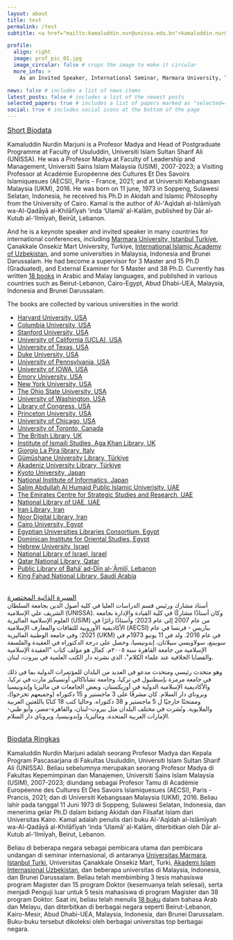 ```yaml
---
layout: about
title: test
permalink: /test
subtitle: <a href="mailto:kamaluddin.nur@unissa.edu.bn">kamaluddin.nur@unissa.edu.bn</a>, <a href="mailto:kamalnurdin@yahoo.com">kamalnurdin@yahoo.com</a>

profile:
  align: right
  image: prof_pic_01.jpg
  image_circular: false # crops the image to make it circular
  more_info: >
    As an Invited Speaker, International Seminar, Marmara University, Türkiye, 2 March 2018

news: false # includes a list of news items
latest_posts: false # includes a list of the newest posts
selected_papers: true # includes a list of papers marked as "selected={true}"
social: true # includes social icons at the bottom of the page
---
```


<div style="font-size: 1.0rem; text-decoration: underline;">
Short Biodata
</div>

Kamaluddin Nurdin Marjuni is a Profesor Madya and Head of Postgraduate Programme at Faculty of Usuluddin, Universiti Islam Sultan Sharif Ali (UNISSA). He was a Profesor Madya at Faculty of Leadership and Management, Universiti Sains Islam Malaysia (USIM), 2007-2023; a Visiting Professor at Académie Européenne des Cultures Et Des Savoirs Islamiquesues (AECSI), Paris - France, 2021; and at Universiti Kebangsaan Malaysia (UKM), 2016. He was born on 11 june, 1973 in Soppeng, Sulawesi Selatan, Indonesia, he received his Ph.D in Akidah and Islamic Philosophy from the University of Cairo. Kamal is the author of Al-ʻAqīdah al-Islāmīyah wa-Al-Qadāyā al-Khilāfīyah ʻinda ʻUlamāʼ al-Kalām, published by Dār al-Kutub al-ʻIlmīyah, Beirūt, Lebanon.

And he is a keynote speaker and invited speaker in many countries for international conferences, including [Marmara University, Istanbul Turkiye](https://kamaluddinnurdin.com/gallery/11/), Çanakkale Onsekiz Mart University, Turkiye, [International Islamic Academy of Uzbekistan](https://kamaluddinnurdin.com/gallery/10/), and some universities in Malaysia, Indonesia and Brunei Darussalam. He had become a supervisor for 3 Master and 15 Ph.D (Graduated), and External Examiner for 5 Master and 38 Ph.D. Currently has written [18 books](https://kamaluddinnurdin.github.io/publications/) in Arabic and Malay languages, and published in various countries such as Beirut-Lebanon, Cairo-Egypt, Abud Dhabi-UEA, Malaysia, Indonesia and Brunei Darussalam.

The books are collected by various universities in the world:

- [Harvard University, USA](https://hollis.harvard.edu/primo-explore/search?query=any,contains,Marj%C5%ABn%C4%AB,%20Kam%C4%81l%20al-D%C4%ABn%20N%C5%ABr%20al-D%C4%ABn&tab=everything&search_scope=everything&vid=HVD2&offset=0)
- [Columbia University, USA](https://clio.columbia.edu/?q=kamal+al-din+nur+al-din&datasource=quicksearch&search_field=all_fields&search=true#gsc.tab=0&gsc.q=kamal%20al-din%20nur%20al-din&gsc.page=1)
- [Stanford University, USA](https://searchworks.stanford.edu/catalog?q=%22Marj%C5%ABn%C4%AB%2C+Kam%C4%81l+al-D%C4%ABn+N%C5%ABr+al-D%C4%ABn.%22&search_field=search_author)
- [University of California (UCLA), USA](https://search.library.ucla.edu/discovery/fulldisplay?docid=alma9915406740406531&context=L&vid=01UCS_LAL:UCLA&search_scope=ArticlesBooksMore&adaptor=Local%20Search%20Engine&tab=Articles_books_more_slot&query=any,contains,Marju%CC%84ni%CC%84,%20Kama%CC%84l%20al-Di%CC%84n%20Nu%CC%84r%20al-Di%CC%84n&offset=0&lang=en)
- [University of Texas, USA](https://search.lib.utexas.edu/discovery/fulldisplay?docid=alma991020495559706011&context=L&vid=01UTAU_INST:SEARCH&lang=en&search_scope=MyInst_and_CI&adaptor=Local%20Search%20Engine&tab=Everything&query=any,contains,marjuni&offset=0)
- [Duke University, USA](https://duke.summon.serialssolutions.com/search?s.dym=false&s.q=Author%3A%22Marj%C5%ABn%C4%AB%2C%20Kam%C4%81l%20al-D%C4%ABn%20N%C5%ABr%20al-D%C4%ABn%22#!/search?ho=t&include.ft.matches=f&l=en&dym=false&q=AuthorCombined:%22Marju%CC%84ni%CC%84,%20Kama%CC%84l%20al-Di%CC%84n%20Nu%CC%84r%20al-Di%CC%84n%22)
- [University of Pennsylvania, USA](https://franklin.library.upenn.edu/catalog?f%5Bauthor_creator_f%5D%5B%5D=Marj%C5%ABn%C4%AB%2C+Kam%C4%81l+al-D%C4%ABn+N%C5%ABr+al-D%C4%ABn)
- [University of IOWA, USA](https://search.lib.uiowa.edu/primo-explore/fulldisplay?docid=01IOWA_ALMA21313377400002771&context=L&vid=01IOWA&lang=en_US&search_scope=default_scope&adaptor=Local%20Search%20Engine&tab=default_tab&query=any,contains,Kama%CC%84l%20al-Di%CC%84n%20Nu%CC%84r%20al-Di%CC%84n%20Marju%CC%84ni%CC%84&offset=0)
- [Emory University, USA](https://search.libraries.emory.edu/?f%5Bauthor_display_ssim%5D%5B%5D=Marju%CC%84ni%CC%84%2C+Kama%CC%84l+al-Di%CC%84n+Nu%CC%84r+al-Di%CC%84n)
- [New York University, USA](https://search.library.nyu.edu/discovery/search?query=creator,equals,Marj%C5%ABn%C4%AB,%20Kam%C4%81l%20al-D%C4%ABn%20N%C5%ABr%20al-D%C4%ABn,AND&tab=Unified_Slot&search_scope=CI_NYU_CONSORTIA&vid=01NYU_INST:NYU&mode=advanced&offset=0)
- [The Ohio State University, USA](https://library.ohio-state.edu/search/o181138226)
- [University of Washington, USA](https://orbiscascade-washington.primo.exlibrisgroup.com/discovery/fulldisplay?vid=01ALLIANCE_UW:UW&tab=UW_default&offset=0&docid=alma99103545050001451&query=any%252Ccontains%252Cmarjuni&context=L&lang=en&search_scope=UW_EVERYTHING)
- [Library of Congress, USA](https://catalog.loc.gov/vwebv/holdingsInfo?searchId=15585&recCount=25&recPointer=3&bibId=15626500)
- [Princeton University, USA](https://catalog.princeton.edu/catalog?utf8=%E2%9C%93&search_field=all_fields&q=Marju%CC%84ni%CC%84%2C%20Kama%CC%84l%20al-Di%CC%84n%20Nu%CC%84r%20al-Di%CC%84n)
- [University of Chicago, USA](https://catalog.lib.uchicago.edu/vufind/Search/Results?type=AuthorBrowse&lookfor=%22Marju%CC%84ni%CC%84%2C%20Kama%CC%84l%20al-Di%CC%84n%20Nu%CC%84r%20al-Di%CC%84n%22)
- [University of Toronto, Canada](https://librarysearch.library.utoronto.ca/discovery/search?query=any,contains,Marj%C5%ABn%C4%AB,%20Kam%C4%81l%20al-D%C4%ABn%20N%C5%ABr%20al-D%C4%ABn&tab=LibraryCatalog&search_scope=UTL&vid=01UTORONTO_INST:UTORONTO&offset=0)
- [The British Library, UK](https://ezborrow.reshare.indexdata.com/Author/Home?author=Marju%CC%84ni%CC%84%2C+Kama%CC%84l+al-Di%CC%84n+Nu%CC%84r+al-Di%CC%84n)
- [Institute of Ismaili Studies, Aga Khan Library, UK](https://eds.p.ebscohost.com/eds/results?vid=1&sid=66a80158-ca6a-4661-b2a4-9b65788c77cf%40redis&bquery=kamal+al-din+nur+al-din&bdata=JmNsaTA9RlQxJmNsdjA9WSZ0eXBlPTAmc2VhcmNoTW9kZT1BbmQmc2l0ZT1lZHMtbGl2ZQ%3d%3d)
- [Giorgio La Pira library, Italy](https://lapira.diamond-ils.org/manifestation/243644)
- [Gümüşhane University Library, Türkiye](https://katalog.gumushane.edu.tr/yordam/?p=1&dil=0&fq[0]=kunyeSekilKN_str%3A%2201%22&fq[1]=kunyeYayinTarihi_str%3A%222014%2F1435%22&fq[2]=kunyeYayinlayan_str%3A%22Dar%C3%BC%27l-K%C3%BCt%C3%BCbi%27l-%C4%B0lmiyye%20%3D%20%D8%AF%D8%A7%D8%B1%20%D8%A7%D9%84%D9%83%D8%AA%D8%A8%20%D8%A7%D9%84%D8%B9%D9%84%D9%85%D9%8A%D8%A9%22)
- [Akadeniz University Library, Türkiye](http://tarama.akdeniz.edu.tr/yordam/?dil=0&p=1&q=kemaleddin%20nureddin%20mercuni&alan=tum_txt)
- [Kyoto University, Japan](https://kuline.kulib.kyoto-u.ac.jp/opac/opac_details/?reqCode=fromlist&lang=0&amode=11&bibid=BB02561547&opkey=B170912541053475&start=1&totalnum=1&listnum=0&place=&list_disp=20&list_sort=6&cmode=0&chk_st=0&check=0)
- [National Institute of Informatics, Japan](https://ci.nii.ac.jp/ncid/BA85086063.amp)
- [Salim Abdullah Al Humaid Public Islamic Univerisity, UAE](http://salemlib.dyndns-web.com:8000/cgi-bin/koha/opac-detail.pl?biblionumber=21475)
- [The Emirates Centre for Strategic Studies and Research, UAE](https://library.ecssr.ae/cgi-bin/koha/opac-detail.pl?biblionumber=191492&shelfbrowse_itemnumber=305369#holdings)
- [National Library of UAE, UAE](https://library.dctabudhabi.ae/sirsi/detail/1211641)
- [Iran Library, Iran](http://www.lib.ir/book/65457645/%D9%85%D8%B3%D8%A7%D8%A6%D9%84-%D8%A7%D9%84%D8%A7%D8%B9%D8%AA%D9%82%D8%A7%D8%AF-%D8%B9%D9%86%D8%AF-%D8%A7%D9%84%D8%A7%D9%85%D8%A7%D9%85-%D8%A7%D9%84%D9%82%D8%B1%D8%B7%D8%A8%DB%8C-%D8%AA-%DB%B6%DB%B7%DB%B1%D9%87%D9%80/)
- [Noor Digital Library, Iran](https://noorlib.ir/en/book/view/23135/%D9%85%D9%88%D9%82%D9%81-%D8%A7%D9%84%D8%B2%D9%8A%D8%AF%D9%8A%D8%A9-%D9%88-%D8%A3%D9%87%D9%84-%D8%A7%D9%84%D8%B3%D9%86%D8%A9-%D9%85%D9%86-%D8%A7%D9%84%D8%B9%D9%82%D9%8A%D8%AF%D8%A9-%D8%A7%D9%84%D8%A5%D8%B3%D9%85%D8%A7%D8%B9%D9%8A%D9%84%D9%8A%D8%A9-%D9%88-%D9%81%D9%84%D8%B3%D9%81%D8%AA%D9%87%D8%A7?viewType=html)
- [Cairo University, Egypt](https://alkindi.ideo-cairo.org/manifestation/113895)
- [Egyptian Universities Libraries Consortium, Egypt](http://srv3.eulc.edu.eg/eulc_v5/libraries/start.aspx?ScopeID=1.&fn=ApplySearch&criteria1=1.&OrderKey=publishYear%20desc&ItemType&SearchText1=%D9%85%D8%B1%D8%AC%D9%88%D9%86%D9%8A&new=true)
- [Dominican Institute for Oriental Studies, Egypt](https://opac.diamond-ils.org/search/q?simple_search=all&q=%D9%83%D9%85%D8%A7%D9%84%20%D8%A7%D9%84%D8%AF%D9%8A%D9%86%20%D9%86%D9%88%D8%B1%20%D8%A7%D9%84%D8%AF%D9%8A%D9%86%20%D9%85%D8%B1%D8%AC%D9%88%D9%86%D9%8A&page=1)
- [Hebrew University, Israel](https://huji.primo.exlibrisgroup.com/discovery/fulldisplay?vid=972HUJI_INST:972HUJI_V1&tab=LibraryCatalog&offset=0&docid=alma990015245930203701&query=any,contains,%D9%85%D9%88%D9%82%D9%81%20%D8%A7%D9%84%D8%B2%D9%8A%D8%AF%D9%8A%D8%A9%20%D9%88%D8%A7%D9%87%D9%84%20%D8%A7%D9%84%D8%B3%D9%86%D8%A9%20%D9%85%D9%86%20%D8%A7%D9%84%D8%B9%D9%82%D9%8A%D8%AF%D8%A9%20%D8%A7%D9%84%D8%A5%D8%B3%D9%85%D8%A7%D8%B9%D9%8A%D9%84%D9%8A%D8%A9%20%D9%88%D9%81%D9%84%D8%B3%D9%81%D8%AA%D9%87%D8%A7%20,%20%D9%85%D8%B1%D8%AC%D9%88%D9%86%D9%8A%D8%8C%20%D9%83%D9%85%D8%A7%D9%84%20%D8%A7%D9%84%D8%AF%D9%8A%D9%86%20%D9%86%D9%88%D8%B1%20%D8%A7%D9%84%D8%AF%D9%8A%D9%86&context=L&adaptor=Local%20Search%20Engine&search_scope=MyInstitution&lang=he)
- [National Library of Israel, Israel](https://merhav.nli.org.il/primo-explore/search?query=creator%2Ccontains%2C%D9%85%D8%B1%D8%AC%D9%88%D9%86%D9%8A%D8%8C%20%D9%83%D9%85%D8%A7%D9%84%20%D8%A7%D9%84%D8%AF%D9%8A%D9%86%20%D9%86%D9%88%D8%B1%20%D8%A7%D9%84%D8%AF%D9%8A%D9%86&sortby=rank&vid=NLI&lang=iw_IL)
- [Qatar National Library, Qatar](<https://elibrary.qnl.qa/iii/mobile/search/C__S%D9%85%D8%B1%D8%AC%D9%88%D9%86%D9%8A__Ff:facetlocations:mg:mg:Main%20General%20Collection%20(QNL)::__Ff:facetlocations:mj:mj:Children%20Library%20(QNL)::__Ff:facetlocations:mh:mh:Heritage%20Library%20(QNL)::__Ff:facetlocations:monle:monle:QNL%20Online%20Collection::__Ff:facetlocations:mt:mt:Teens%20Section%20(QNL)::__Orightresult__X0?lang=ara&suite=def&ivts=18dRwDYIx7HeOwXAW0EL5w%3D%3D&casts=mG7Eo2CNVTSlzw1KJD1cPg%3D%3D>)
- [Public Library of Bahāʾ ad-Dīn al-ʿĀmilī, Lebanon](http://library.alalbayt.org.lb/cgi-bin/koha/opac-detail.pl?biblionumber=9200)
- [King Fahad National Library, Saudi Arabia](https://ecat.kfnl.gov.sa/ipac20/ipac.jsp?session=16012091V09E7.28507&profile=akfnl&uri=full%3D3100006%40%21593439%40%210&booklistformat=)

<div class="rtl">
<br>
  <div style="font-size: 1.0rem; text-decoration: underline;">
    السيرة الذاتية المختصرة
  </div>
أستاذ مشارك ورئيس قسم الدراسات العليا في كلية أصول الدين بجامعة السلطان الشريف علي الإسلامية (UNISSA). وكان أستاذًا مشاركًا في كلية القيادة والإدارة بجامعة العلوم الإسلامية الماليزية (USIM) من عام 2007 إلى عام 2023؛ وأستاذًا زائرًا في الأكاديمية الأوروبية للثقافات والمعارف الإسلامية (AECSI) بباريس - فرنسا في عام 2021؛ وفي جامعة الوطنية الماليزية (UKM) في عام 2016. ولد في 11 يونيو 1973م في سوبينغ، سولاويسي سيلاتان، إندونيسيا، وحصل على درجة الدكتوراه في العقيدة والفلسفة الإسلامية من جامعة القاهرة سنة ٢٠٠٥م. كمال هو مؤلف كتاب "العقيدة الإسلامية والقضايا الخلافية عند علماء الكلام"، الذي نشرته دار الكتب العلمية في بيروت، لبنان.
<br><br>
وهو متحدث رئيسي ومتحدث مدعو في العديد من البلدان للمؤتمرات الدولية بما في ذلك في جامعة مرمرة بإسطنبول في تركيا، وجامعة تشاناكالي أونسيكيز مارت في تركيا، والأكاديمية الإسلامية الدولية في أوزبكستان، وبعض الجامعات في ماليزيا وإندونيسيا وبروناي دار السلام. كان مشرفًا على 3 ماجستير و 15 دكتوراه (وجميعهم تخرجوا)، وممتحنًا خارجيًا ل 5 ماجستير و 38 دكتوراه. وحاليا كتب 18 كتابًا باللغتين العربية والملايوية. ونُشرت في مختلف البلدان مثل بيروت-لبنان، والقاهرة-مصر، وأبو ظبي-الإمارات العربية المتحدة، وماليزيا، وإندونيسيا، وبروناي دار السلام.
<br><br><br>
</div>

<div style="font-size: 1.0rem; text-decoration: underline;">
Biodata Ringkas  
</div>

Kamaluddin Nurdin Marjuni adalah seorang Profesor Madya dan Kepala Program Pascasarjana di Fakultas Usuluddin, Universiti Islam Sultan Sharif Ali (UNISSA). Beliau sebelumnya merupakan seorang Profesor Madya di Fakultas Kepemimpinan dan Manajemen, Universiti Sains Islam Malaysia (USIM), 2007-2023; diundang sebagai Profesor Tamu di Académie Européenne des Cultures Et Des Savoirs Islamiquesues (AECSI), Paris - Prancis, 2021; dan di Universiti Kebangsaan Malaysia (UKM), 2016. Beliau lahir pada tanggal 11 Juni 1973 di Soppeng, Sulawesi Selatan, Indonesia, dan menerima gelar Ph.D dalam bidang Akidah dan Filsafat Islam dari Universitas Kairo. Kamal adalah penulis dari buku Al-ʻAqīdah al-Islāmīyah wa-Al-Qadāyā al-Khilāfīyah ʻinda ʻUlamāʼ al-Kalām, diterbitkan oleh Dār al-Kutub al-ʻIlmīyah, Beirut, Lebanon.

Beliau di beberapa negara sebagai pembicara utama dan pembicara undangan di seminar internasional, di antaranya [Universitas Marmara, Istanbul Turki](https://kamaluddinnurdin.com/gallery/11/), Universitas Çanakkale Onsekiz Mart, Turki, [Akademi Islam Internasional Uzbekistan](https://kamaluddinnurdin.com/gallery/10/), dan beberapa universitas di Malaysia, Indonesia, dan Brunei Darussalam. Beliau telah membimbing 3 tesis mahasiswa program Magister dan 15 program Doktor (kesemuanya telah selesai), serta menjadi Penguji luar untuk 5 tesis mahasiswa di program Magister dan 38 program Doktor. Saat ini, beliau telah menulis [18 buku](https://kamaluddinnurdin.github.io/publications/) dalam bahasa Arab dan Melayu, dan diterbitkan di berbagai negara seperti Beirut-Lebanon, Kairo-Mesir, Abud Dhabi-UEA, Malaysia, Indonesia, dan Brunei Darussalam. Buku-buku tersebut dikoleksi oleh berbagai universitas top berbagai negara.
